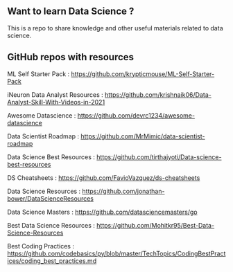 ## Want to learn Data Science ?

This is a repo to share knowledge and other useful materials related to data science. 

## GitHub repos with resources

ML Self Starter Pack : https://github.com/krypticmouse/ML-Self-Starter-Pack 

iNeuron Data Analyst Resources : https://github.com/krishnaik06/Data-Analyst-Skill-With-Videos-in-2021

Awesome Datascience : https://github.com/devrc1234/awesome-datascience

Data Scientist Roadmap : https://github.com/MrMimic/data-scientist-roadmap

Data Science Best Resources : https://github.com/tirthajyoti/Data-science-best-resources

DS Cheatsheets : https://github.com/FavioVazquez/ds-cheatsheets

Data Science Resources : https://github.com/jonathan-bower/DataScienceResources

Data Science Masters : https://github.com/datasciencemasters/go

Best Data Science Resources : https://github.com/Mohitkr95/Best-Data-Science-Resources

Best Coding Practices : https://github.com/codebasics/py/blob/master/TechTopics/CodingBestPractices/coding_best_practices.md
